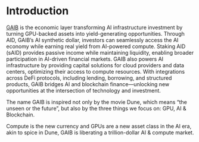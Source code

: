 # Introduction

[GAIB](http://gaib.ai) is the economic layer transforming AI infrastructure investment by turning GPU-backed assets into yield-generating opportunities. Through AID, GAIB’s AI synthetic dollar, investors can seamlessly access the AI economy while earning real yield from AI-powered compute. Staking AID (sAID) provides passive income while maintaining liquidity, enabling broader participation in AI-driven financial markets. GAIB also powers AI infrastructure by providing capital solutions for cloud providers and data centers, optimizing their access to compute resources. With integrations across DeFi protocols, including lending, borrowing, and structured products, GAIB bridges AI and blockchain finance—unlocking new opportunities at the intersection of technology and investment.

The name GAIB is inspired not only by the movie Dune, which means “the unseen or the future”, but also by the three things we focus on: GPU, AI & Blockchain.&#x20;

Compute is the new currency and GPUs are a new asset class in the AI era, akin to spice in Dune, GAIB is liberating a trillion-dollar AI & compute market.
